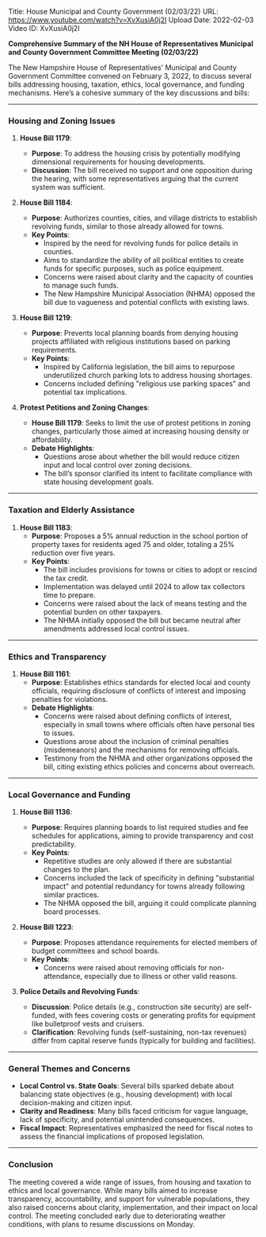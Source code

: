 Title: House Municipal and County Government (02/03/22)
URL: https://www.youtube.com/watch?v=XvXusiA0j2I
Upload Date: 2022-02-03
Video ID: XvXusiA0j2I

**Comprehensive Summary of the NH House of Representatives Municipal and County Government Committee Meeting (02/03/22)**

The New Hampshire House of Representatives' Municipal and County Government Committee convened on February 3, 2022, to discuss several bills addressing housing, taxation, ethics, local governance, and funding mechanisms. Here’s a cohesive summary of the key discussions and bills:

---

### **Housing and Zoning Issues**
1. **House Bill 1179**:  
   - **Purpose**: To address the housing crisis by potentially modifying dimensional requirements for housing developments.  
   - **Discussion**: The bill received no support and one opposition during the hearing, with some representatives arguing that the current system was sufficient.  

2. **House Bill 1184**:  
   - **Purpose**: Authorizes counties, cities, and village districts to establish revolving funds, similar to those already allowed for towns.  
   - **Key Points**:  
     - Inspired by the need for revolving funds for police details in counties.  
     - Aims to standardize the ability of all political entities to create funds for specific purposes, such as police equipment.  
     - Concerns were raised about clarity and the capacity of counties to manage such funds.  
     - The New Hampshire Municipal Association (NHMA) opposed the bill due to vagueness and potential conflicts with existing laws.  

3. **House Bill 1219**:  
   - **Purpose**: Prevents local planning boards from denying housing projects affiliated with religious institutions based on parking requirements.  
   - **Key Points**:  
     - Inspired by California legislation, the bill aims to repurpose underutilized church parking lots to address housing shortages.  
     - Concerns included defining "religious use parking spaces" and potential tax implications.  

4. **Protest Petitions and Zoning Changes**:  
   - **House Bill 1179**: Seeks to limit the use of protest petitions in zoning changes, particularly those aimed at increasing housing density or affordability.  
   - **Debate Highlights**:  
     - Questions arose about whether the bill would reduce citizen input and local control over zoning decisions.  
     - The bill’s sponsor clarified its intent to facilitate compliance with state housing development goals.  

---

### **Taxation and Elderly Assistance**
1. **House Bill 1183**:  
   - **Purpose**: Proposes a 5% annual reduction in the school portion of property taxes for residents aged 75 and older, totaling a 25% reduction over five years.  
   - **Key Points**:  
     - The bill includes provisions for towns or cities to adopt or rescind the tax credit.  
     - Implementation was delayed until 2024 to allow tax collectors time to prepare.  
     - Concerns were raised about the lack of means testing and the potential burden on other taxpayers.  
     - The NHMA initially opposed the bill but became neutral after amendments addressed local control issues.  

---

### **Ethics and Transparency**
1. **House Bill 1161**:  
   - **Purpose**: Establishes ethics standards for elected local and county officials, requiring disclosure of conflicts of interest and imposing penalties for violations.  
   - **Debate Highlights**:  
     - Concerns were raised about defining conflicts of interest, especially in small towns where officials often have personal ties to issues.  
     - Questions arose about the inclusion of criminal penalties (misdemeanors) and the mechanisms for removing officials.  
     - Testimony from the NHMA and other organizations opposed the bill, citing existing ethics policies and concerns about overreach.  

---

### **Local Governance and Funding**
1. **House Bill 1136**:  
   - **Purpose**: Requires planning boards to list required studies and fee schedules for applications, aiming to provide transparency and cost predictability.  
   - **Key Points**:  
     - Repetitive studies are only allowed if there are substantial changes to the plan.  
     - Concerns included the lack of specificity in defining "substantial impact" and potential redundancy for towns already following similar practices.  
     - The NHMA opposed the bill, arguing it could complicate planning board processes.  

2. **House Bill 1223**:  
   - **Purpose**: Proposes attendance requirements for elected members of budget committees and school boards.  
   - **Key Points**:  
     - Concerns were raised about removing officials for non-attendance, especially due to illness or other valid reasons.  

3. **Police Details and Revolving Funds**:  
   - **Discussion**: Police details (e.g., construction site security) are self-funded, with fees covering costs or generating profits for equipment like bulletproof vests and cruisers.  
   - **Clarification**: Revolving funds (self-sustaining, non-tax revenues) differ from capital reserve funds (typically for building and facilities).  

---

### **General Themes and Concerns**
- **Local Control vs. State Goals**: Several bills sparked debate about balancing state objectives (e.g., housing development) with local decision-making and citizen input.  
- **Clarity and Readiness**: Many bills faced criticism for vague language, lack of specificity, and potential unintended consequences.  
- **Fiscal Impact**: Representatives emphasized the need for fiscal notes to assess the financial implications of proposed legislation.  

---

### **Conclusion**
The meeting covered a wide range of issues, from housing and taxation to ethics and local governance. While many bills aimed to increase transparency, accountability, and support for vulnerable populations, they also raised concerns about clarity, implementation, and their impact on local control. The meeting concluded early due to deteriorating weather conditions, with plans to resume discussions on Monday.